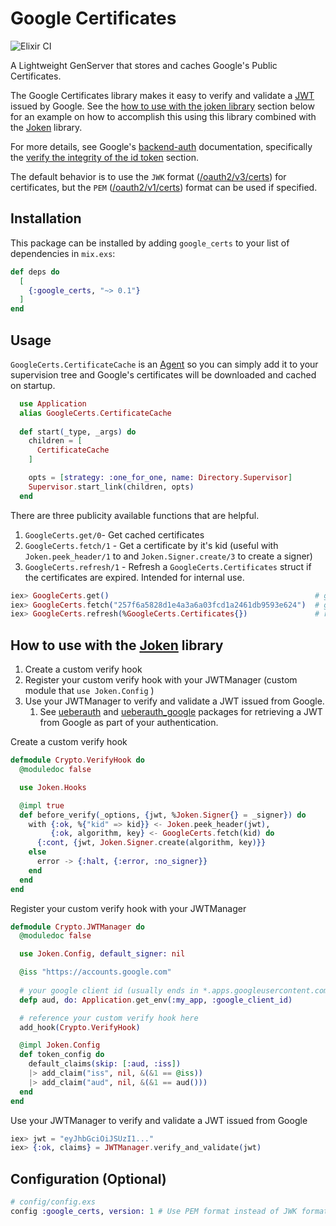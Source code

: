 # Google Certificates

![Elixir CI](https://github.com/spencerdcarlson/google-certs/workflows/Elixir%20CI/badge.svg)

A Lightweight GenServer that stores and caches Google's Public Certificates. 


The Google Certificates library makes it easy to verify and validate a [JWT](https://tools.ietf.org/html/rfc7519) issued by Google.
See the [how to use with the joken library](./readme.html#how-to-use-with-the-joken-library) section below for an example on how to accomplish this using this library combined with the [Joken](https://hexdocs.pm/joken/introduction.html) library.


For more details, see Google's [backend-auth](https://developers.google.com/identity/sign-in/web/backend-auth) documentation, specifically the [verify the integrity of the id token](https://developers.google.com/identity/sign-in/web/backend-auth#verify-the-integrity-of-the-id-token) section.

The default behavior is to use the `JWK` format ([/oauth2/v3/certs](https://www.googleapis.com/oauth2/v3/certs)) for certificates, but the `PEM` ([/oauth2/v1/certs](https://www.googleapis.com/oauth2/v1/certs)) format can be used if specified.


## Installation

This package can be installed
by adding `google_certs` to your list of dependencies in `mix.exs`:

```elixir
def deps do
  [
    {:google_certs, "~> 0.1"}
  ]
end
```

## Usage
`GoogleCerts.CertificateCache` is an [Agent](https://hexdocs.pm/elixir/Agent.html) 
so you can simply add it to your supervision tree and Google's certificates will be downloaded and cached on startup.
```elixir
  use Application
  alias GoogleCerts.CertificateCache
  
  def start(_type, _args) do
    children = [
      CertificateCache
    ]

    opts = [strategy: :one_for_one, name: Directory.Supervisor]
    Supervisor.start_link(children, opts)
  end
```

There are three publicity available functions that are helpful.
1. `GoogleCerts.get/0`- Get cached certificates
1. `GoogleCerts.fetch/1` -  Get a certificate by it's kid (useful with `Joken.peek_header/1` to and `Joken.Signer.create/3` to create a signer)
1. `GoogleCerts.refresh/1` - Refresh a `GoogleCerts.Certificates` struct if the certificates are expired. Intended for internal use.

```elixir
iex> GoogleCerts.get()                                              # get all certificates
iex> GoogleCerts.fetch("257f6a5828d1e4a3a6a03fcd1a2461db9593e624")  # get a certificate by its kid
iex> GoogleCerts.refresh(%GoogleCerts.Certificates{})               # refresh a set of certificates if they are expired
```

## How to use with the [Joken](https://hexdocs.pm/joken/introduction.html) library

1. Create a custom verify hook
1. Register your custom verify hook with your JWTManager (custom module that `use Joken.Config` )
1. Use your JWTManager to verify and validate a JWT issued from Google.
   1. See [ueberauth](https://hex.pm/packages/ueberauth) and [ueberauth_google](https://hex.pm/packages/ueberauth_google) packages for retrieving a JWT from Google as part of your authentication. 

Create a custom verify hook
```elixir
defmodule Crypto.VerifyHook do
  @moduledoc false

  use Joken.Hooks

  @impl true
  def before_verify(_options, {jwt, %Joken.Signer{} = _signer}) do
    with {:ok, %{"kid" => kid}} <- Joken.peek_header(jwt),
         {:ok, algorithm, key} <- GoogleCerts.fetch(kid) do
      {:cont, {jwt, Joken.Signer.create(algorithm, key)}}
    else
      error -> {:halt, {:error, :no_signer}}
    end
  end
end
```

Register your custom verify hook with your JWTManager
```elixir
defmodule Crypto.JWTManager do
  @moduledoc false

  use Joken.Config, default_signer: nil

  @iss "https://accounts.google.com"
  
  # your google client id (usually ends in *.apps.googleusercontent.com)
  defp aud, do: Application.get_env(:my_app, :google_client_id) 

  # reference your custom verify hook here
  add_hook(Crypto.VerifyHook) 

  @impl Joken.Config
  def token_config do
    default_claims(skip: [:aud, :iss])
    |> add_claim("iss", nil, &(&1 == @iss))
    |> add_claim("aud", nil, &(&1 == aud()))
  end
end
```

Use your JWTManager to verify and validate a JWT issued from Google
```elixir
iex> jwt = "eyJhbGciOiJSUzI1..."
iex> {:ok, claims} = JWTManager.verify_and_validate(jwt)
```

## Configuration (Optional)
```elixir
# config/config.exs
config :google_certs, version: 1 # Use PEM format instead of JWK format. defaults to 3 for JWK
```

